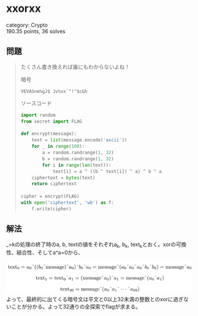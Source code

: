 # xxorxx
category: Crypto  
190.35 points, 36 solves

## 問題
> たくさん書き換えれば誰にもわからないよね！
> 
> 暗号
> ```
> VEVASnm%gJ$ Jv%xx`"!"$c&h
> ```
> ソースコード
> ```py
> import random
> from secret import FLAG
> 
> def encrypt(message):
>     text = list(message.encode('ascii'))
>     for _ in range(100):
>         a = random.randrange(1, 32)
>         b = random.randrange(1, 32)
>         for i in range(len(text)):
>             text[i] = a ^ ((b ^ text[i]) ^ a) ^ b ^ a
>     ciphertext = bytes(text)
>     return ciphertext
> 
> cipher = encrypt(FLAG)
> with open('ciphertext', 'wb') as f:
>     f.write(cipher)
> ```

## 解法
\_=kの処理の終了時のa, b, textの値をそれぞれa<sub>k</sub>, b<sub>k</sub>, text<sub>k</sub>とおく。xorの可換性、結合性、そしてa^a=0から、  
<div align="center"><img src="https://github.com/mathphilia/CTFs/blob/main/images/CPCTF22/xxorxx_1.png?raw=true"></div>  
よって、最終的に出てくる暗号文は平文と0以上32未満の整数とのxorに過ぎないことが分かる。よって32通りの全探索でflagが求まる。
